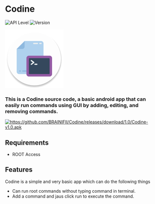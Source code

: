 # Codine

![API Level](https://img.shields.io/badge/API-27%2B-blue.svg?style=flat) ![Version](https://img.shields.io/badge/Version-1.0.0-d11d53)

![Codine](https://github.com/BRAINIFII/Codine/blob/master/app/src/main/res/mipmap-xxxhdpi/ic_launcher_round.png?raw=true)

### This is a Codine source code, a basic android app that can easily run commands using GUI by adding, editing, and removing commands.

[<img src="https://i.ibb.co/q0mdc4Z/get-it-on-github.png"
     alt="https://github.com/BRAINIFII/Codine/releases/download/1.0/Codine-v1.0.apk"
     height="80">]()

## Requirements
* ROOT Access

## Features
Codine is a simple and very basic app which can do the following things
* Can run root commands without typing command in terminal.
* Add a command and jaus click run to execute the command.

